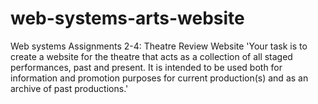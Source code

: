 # web-systems-arts-website
Web systems Assignments 2-4: Theatre Review Website
'Your task is to create a website for the theatre that acts as a collection of all staged performances, past and present. 
It is intended to be used both for information and promotion purposes for current production(s) and as an archive of past productions.'
